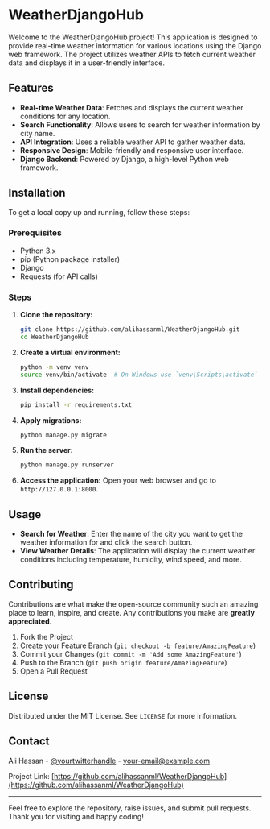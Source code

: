 # WeatherDjangoHub

Welcome to the WeatherDjangoHub project! This application is designed to provide real-time weather information for various locations using the Django web framework. The project utilizes weather APIs to fetch current weather data and displays it in a user-friendly interface.

## Features

- **Real-time Weather Data**: Fetches and displays the current weather conditions for any location.
- **Search Functionality**: Allows users to search for weather information by city name.
- **API Integration**: Uses a reliable weather API to gather weather data.
- **Responsive Design**: Mobile-friendly and responsive user interface.
- **Django Backend**: Powered by Django, a high-level Python web framework.

## Installation

To get a local copy up and running, follow these steps:

### Prerequisites

- Python 3.x
- pip (Python package installer)
- Django
- Requests (for API calls)

### Steps

1. **Clone the repository:**
   ```sh
   git clone https://github.com/alihassanml/WeatherDjangoHub.git
   cd WeatherDjangoHub
   ```

2. **Create a virtual environment:**
   ```sh
   python -m venv venv
   source venv/bin/activate  # On Windows use `venv\Scripts\activate`
   ```

3. **Install dependencies:**
   ```sh
   pip install -r requirements.txt
   ```

4. **Apply migrations:**
   ```sh
   python manage.py migrate
   ```

5. **Run the server:**
   ```sh
   python manage.py runserver
   ```

6. **Access the application:**
   Open your web browser and go to `http://127.0.0.1:8000`.

## Usage

- **Search for Weather**: Enter the name of the city you want to get the weather information for and click the search button.
- **View Weather Details**: The application will display the current weather conditions including temperature, humidity, wind speed, and more.

## Contributing

Contributions are what make the open-source community such an amazing place to learn, inspire, and create. Any contributions you make are **greatly appreciated**.

1. Fork the Project
2. Create your Feature Branch (`git checkout -b feature/AmazingFeature`)
3. Commit your Changes (`git commit -m 'Add some AmazingFeature'`)
4. Push to the Branch (`git push origin feature/AmazingFeature`)
5. Open a Pull Request

## License

Distributed under the MIT License. See `LICENSE` for more information.

## Contact

Ali Hassan - [@yourtwitterhandle](https://twitter.com/alihassanml) - your-email@example.com

Project Link: [https://github.com/alihassanml/WeatherDjangoHub](https://github.com/alihassanml/WeatherDjangoHub)

---

Feel free to explore the repository, raise issues, and submit pull requests. Thank you for visiting and happy coding!
